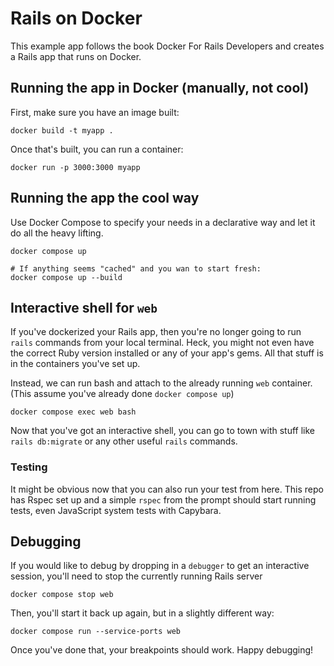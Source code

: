 # Rails on Docker

This example app follows the book Docker For Rails Developers and creates a Rails app that runs on Docker.

## Running the app in Docker (manually, not cool)

First, make sure you have an image built:

```shell
docker build -t myapp .
```

Once that's built, you can run a container:

```shell
docker run -p 3000:3000 myapp
```

## Running the app the cool way

Use Docker Compose to specify your needs in a declarative way and let it do all the heavy lifting.

```shell
docker compose up

# If anything seems "cached" and you wan to start fresh:
docker compose up --build
```

## Interactive shell for `web`

If you've dockerized your Rails app, then you're no longer going to run `rails` commands from your local terminal. Heck, you might not even have the correct Ruby version installed or any of your app's gems. All that stuff is in the containers you've set up.

Instead, we can run bash and attach to the already running `web` container. (This assume you've already done `docker compose up`)

```shell
docker compose exec web bash
```

Now that you've got an interactive shell, you can go to town with stuff like `rails db:migrate` or any other useful `rails` commands.

### Testing

It might be obvious now that you can also run your test from here. This repo has Rspec set up and a simple `rspec` from the prompt should start running tests, even JavaScript system tests with Capybara.

## Debugging

If you would like to debug by dropping in a `debugger` to get an interactive session, you'll need to stop the currently running Rails server

```shell
docker compose stop web
```

Then, you'll start it back up again, but in a slightly different way:

```shell
docker compose run --service-ports web
```

Once you've done that, your breakpoints should work. Happy debugging!
